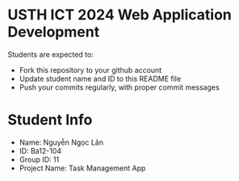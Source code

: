 USTH ICT 2024 Web Application Development
=====================================================

Students are expected to:

* Fork this repository to your github account
* Update student name and ID to this README file
* Push your commits regularly, with proper commit messages

Student Info
=======================

* Name: Nguyễn Ngọc Lân
* ID: Ba12-104
* Group ID: 11
* Project Name: Task Management App
